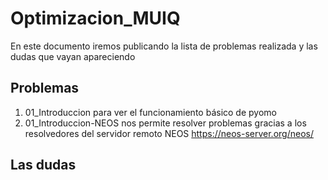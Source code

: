 # Optimizacion_MUIQ
En este documento iremos publicando la lista de problemas realizada y las dudas que vayan apareciendo
## Problemas
1. 01_Introduccion para ver el funcionamiento básico de pyomo
2. 01_Introduccion-NEOS nos permite resolver problemas gracias a los resolvedores del servidor remoto NEOS https://neos-server.org/neos/
## Las dudas
